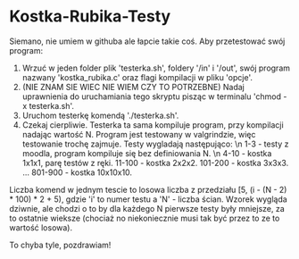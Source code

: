 # Kostka-Rubika-Testy
Siemano, nie umiem w githuba ale łapcie takie coś.
Aby przetestować swój program:
1. Wrzuć w jeden folder plik 'testerka.sh', foldery '/in' i '/out', swój program nazwany 'kostka_rubika.c' oraz flagi kompilacji w pliku 'opcje'.
2. (NIE ZNAM SIE WIEC NIE WIEM CZY TO POTRZEBNE) Nadaj uprawnienia do uruchamiania tego skryptu pisząc w terminalu 'chmod -x testerka.sh'.
3. Uruchom testerkę komendą './testerka.sh'.
4. Czekaj cierpliwie.
Testerka ta sama kompiluje program, przy kompilacji nadając wartość N. Program jest testowany w valgrindzie, więc testowanie trochę zajmuje.
Testy wygladają następująco: \n
1-3 - testy z moodla, program kompiluje się bez definiowania N. \n
4-10 - kostka 1x1x1, parę testów z ręki.
11-100 - kostka 2x2x2.
101-200 - kostka 3x3x3.
...
801-900 - kostka 10x10x10.

Liczba komend w jednym tescie to losowa liczba z przedziału [5, (i - (N - 2) * 100) * 2 + 5), gdzie 'i' to numer testu a 'N' - liczba ścian.
Wzorek wygląda dziwnie, ale chodzi o to by dla każdego N pierwsze testy były mniejsze, za to ostatnie wieksze (chociaż no niekoniecznie musi tak być przez to ze to wartość losowa).

To chyba tyle, pozdrawiam!
